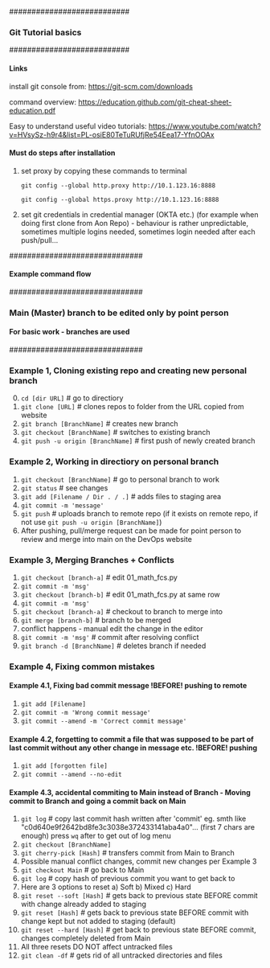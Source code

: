 ###########################
### Git Tutorial basics ###
###########################

#### Links ####
install git console from:
https://git-scm.com/downloads

command overview:
https://education.github.com/git-cheat-sheet-education.pdf

Easy to understand useful video tutorials:
https://www.youtube.com/watch?v=HVsySz-h9r4&list=PL-osiE80TeTuRUfjRe54Eea17-YfnOOAx


#### Must do steps after installation ####
1) set proxy by copying these commands to terminal

	`git config --global http.proxy http://10.1.123.16:8888`

	`git config --global https.proxy http://10.1.123.16:8888`

2) set git credentials in credential manager (OKTA etc.) (for example when doing first clone from Aon Repo) - behaviour is rather unpredictable, sometimes multiple logins needed, sometimes login needed after each push/pull...


##############################
#### Example command flow ####
##############################


### Main (Master) branch to be edited only by point person ###
#### For basic work - branches are used ####

##############################

### Example 1, Cloning existing repo and creating new personal branch ###
0) `cd [dir URL]`	   # go to directiory
1) `git clone [URL]`	   # clones repos to folder from the URL copied from website
2) `git branch [BranchName]`	   # creates new branch
3) `git checkout [BranchName]`	   # switches to existing branch
4) `git push -u origin [BranchName]`	# first push of newly created branch

### Example 2, Working in directiory on personal branch ###
1) `git checkout [BranchName]`    # go to personal branch to work
2) `git status`	   # see changes
3) `git add [Filename / Dir . / .]`    # adds files to staging area
4) `git commit -m 'message'`
5) `git push`    # uploads branch to remote repo (if it exists on remote repo, if not use `git push -u origin [BranchName]`)
6)  After pushing, pull/merge request can be made for point person to review and merge into main on the DevOps website


### Example 3, Merging Branches + Conflicts ###
1) `git checkout [branch-a]`	# edit 01_math_fcs.py
2) `git commit -m 'msg'`
3) `git checkout [branch-b]` 	# edit 01_math_fcs.py at same row
4) `git commit -m 'msg'`
5) `git checkout [branch-a]`	# checkout to branch to merge into
6) `git merge [branch-b]`	# branch to be merged
7)  conflict happens - manual edit the change in the editor
8) `git commit -m 'msg'`	# commit after resolving conflict
9) `git branch -d [BranchName]`	# deletes branch if needed

### Example 4, Fixing common mistakes ###
#### Example 4.1, Fixing bad commit message !BEFORE! pushing to remote ####
1) `git add [Filename]`
2) `git commit -m 'Wrong commit message'`
3) `git commit --amend -m 'Correct commit message'` 

#### Example 4.2, forgetting to commit a file that was supposed to be part of last commit without any other change in message etc. !BEFORE! pushing ####
1) `git add [forgotten file]`
1) `git commit --amend --no-edit`

#### Example 4.3, accidental commiting to Main instead of Branch - Moving commit to Branch and going a commit back on Main ####
1) `git log` # copy last commit hash written after 'commit' eg. smth like "c0d640e9f2642bd8fe3c3038e372433141aba4a0"... (first 7 chars are enough) press `wq` after to get out of log menu
2) `git checkout [BranchName]`
3) `git cherry-pick [Hash]` # transfers commit from Main to Branch
3) Possible manual conflict changes, commit new changes per Example 3
4) `git checkout Main` # go back to Main
5) `git log` # copy hash of previous commit you want to get back to
6) Here are 3 options to reset a) Soft b) Mixed c) Hard
7) `git reset --soft [Hash]` # gets back to previous state BEFORE commit with change already added to staging
7) `git reset [Hash]` # gets back to previous state BEFORE commit with change kept but not added to staging (default)
7) `git reset --hard [Hash]` # get back to previous state BEFORE commit, changes completely deleted from Main
8) All three resets DO NOT affect untracked files
9) `git clean -df` # gets rid of all untracked directories and files
